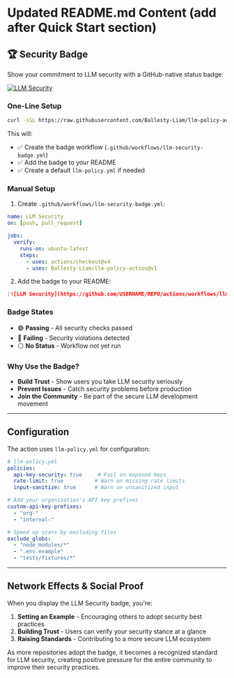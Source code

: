 # Updated README.md Content (add after Quick Start section)

## 🏆 Security Badge

Show your commitment to LLM security with a GitHub-native status badge:

[![LLM Security](https://github.com/YOUR_USERNAME/YOUR_REPO/actions/workflows/llm-security-badge.yml/badge.svg)](https://github.com/YOUR_USERNAME/YOUR_REPO/actions/workflows/llm-security-badge.yml)

### One-Line Setup

```bash
curl -sSL https://raw.githubusercontent.com/Ballesty-Liam/llm-policy-action/main/scripts/setup-badge.sh | bash
```

This will:
- ✅ Create the badge workflow (`.github/workflows/llm-security-badge.yml`)
- ✅ Add the badge to your README
- ✅ Create a default `llm-policy.yml` if needed

### Manual Setup

1. Create `.github/workflows/llm-security-badge.yml`:

```yaml
name: LLM Security
on: [push, pull_request]

jobs:
  verify:
    runs-on: ubuntu-latest
    steps:
      - uses: actions/checkout@v4
      - uses: Ballesty-Liam/llm-policy-action@v1
```

2. Add the badge to your README:

```markdown
[![LLM Security](https://github.com/USERNAME/REPO/actions/workflows/llm-security-badge.yml/badge.svg)](https://github.com/USERNAME/REPO/actions/workflows/llm-security-badge.yml)
```

### Badge States

- 🟢 **Passing** - All security checks passed
- 🔴 **Failing** - Security violations detected
- ⚪ **No Status** - Workflow not yet run

### Why Use the Badge?

- **Build Trust** - Show users you take LLM security seriously
- **Prevent Issues** - Catch security problems before production
- **Join the Community** - Be part of the secure LLM development movement

---

## Configuration

The action uses `llm-policy.yml` for configuration:

```yaml
# llm-policy.yml
policies:
  api-key-security: true     # Fail on exposed keys
  rate-limit: true          # Warn on missing rate limits
  input-sanitize: true      # Warn on unsanitized input

# Add your organization's API key prefixes
custom-api-key-prefixes: 
  - "org-"
  - "internal-"

# Speed up scans by excluding files
exclude_globs:
  - "node_modules/*"
  - ".env.example"
  - "tests/fixtures/*"
```

---

## Network Effects & Social Proof

When you display the LLM Security badge, you're:
1. **Setting an Example** - Encouraging others to adopt security best practices
2. **Building Trust** - Users can verify your security stance at a glance  
3. **Raising Standards** - Contributing to a more secure LLM ecosystem

As more repositories adopt the badge, it becomes a recognized standard for LLM security, creating positive pressure for the entire community to improve their security practices.